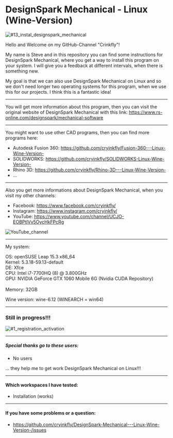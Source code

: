 # DesignSpark Mechanical - Linux (Wine-Version)

![#13_instal_designspark_mechanical](https://user-images.githubusercontent.com/79079633/126766387-33a28763-5974-4fc5-ba5f-f643b7aebc1f.png)


Hello and Welcome on my GitHub-Channel "Crinkfly"!

My name is Steve and in this repository you can find some instructions for DesignSpark Mechanical, where you get a way to install this program on your system.
I will give you a feedback at different intervals, when there is something new.

My goal is that we can also use DesignSpark Mechanical on Linux and so we don't need longer two operating systems for this program, when we use this for our projects. I think this is a fantastic idea!

________________________________________________

You will get more information about this program, then you can visit the original website of DesignSpark Mechanical with this link: https://www.rs-online.com/designspark/mechanical-software
________________________________________________

You might want to use other CAD programs, then you can find more programs here:

  - Autodesk Fusion 360: https://github.com/cryinkfly/Fusion-360---Linux-Wine-Version-
  - SOLIDWORKS: https://github.com/cryinkfly/SOLIDWORKS-Linux-Wine-Version-
  - Rhino 3D: https://github.com/cryinkfly/Rhino-3D---Linux-Wine-Version-
  - ...
________________________________________________

Also you get more informations about DesignSpark Mechanical, when you visit my other channels:

  - Facebook:  https://www.facebook.com/cryinkfly/
  - Instagram: https://www.instagram.com/cryinkfly/
  - YouTube:   https://www.youtube.com/channel/UCJO-EOBPtlVv5OycHkFPcRg


![YouTube_channel](https://user-images.githubusercontent.com/79079633/119709635-b9994e00-be5d-11eb-976a-fca87b572af1.png)

________________________________________________

My system:

OS: openSUSE Leap 15.3 x86_64<br/>
Kernel: 5.3.18-59.13-default<br/>
DE: Xfce<br/>
CPU: Intel i7-7700HQ (8) @ 3.800GHz<br/>
GPU: NVIDIA GeForce GTX 1060 Mobile 6G (Nvidia CUDA Repository)<br/><br/>
Memory: 32GB

Wine version: wine-6.12 (WINEARCH = win64)

________________________________________________

### Still in progress!!!

![#1_registration_activation](https://user-images.githubusercontent.com/79079633/126769867-524d9607-bdaf-4a3b-aca9-6979b89bdfff.png)

________________________________________________________________________________________________

##### Special thanks go to these users:

- No users

... they help me to get work DesignSpark Mechanical on Linux!!!
________________________________________________________________________________________________

#### Which workspaces I have tested:

- Installation (works)
________________________________________________________________________________________________

#### If you have some problems or a question:

- https://github.com/cryinkfly/DesignSpark-Mechanical---Linux-Wine-Version-/issues
